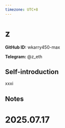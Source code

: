 ```yaml
---
timezone: UTC+8
---
```


# z

**GitHub ID:** wkarry450-max

**Telegram:** @z_eth

## Self-introduction

xxxi

## Notes

<!-- Content_START -->

# 2025.07.17


<!-- Content_END -->
